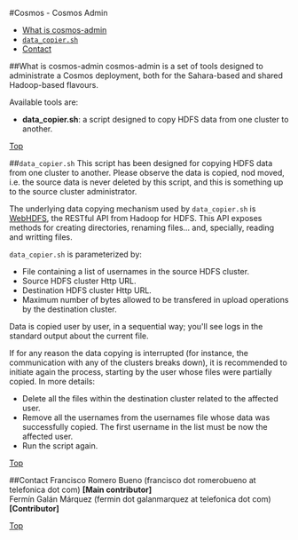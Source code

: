 #<a name="top"></a>Cosmos - Cosmos Admin

* [What is cosmos-admin](#whatis)
* [`data_copier.sh`](#datacopier)
* [Contact](#contact)

##<a name="whatis"></a>What is cosmos-admin
cosmos-admin is a set of tools designed to administrate a Cosmos deployment, both for the Sahara-based and shared Hadoop-based flavours.

Available tools are:

* **data_copier.sh**: a script designed to copy HDFS data from one cluster to another.

[Top](#top)

##<a name="datacopier"></a>`data_copier.sh`
This script has been designed for copying HDFS data from one cluster to another. Please observe the data is copied, nod moved, i.e. the source data is never deleted by this script, and this is something up to the source cluster administrator.

The underlying data copying mechanism used by `data_copier.sh` is [WebHDFS](http://hadoop.apache.org/docs/current/hadoop-project-dist/hadoop-hdfs/WebHDFS.html), the RESTful API from Hadoop for HDFS. This API exposes methods for creating directories, renaming files... and, specially, reading and writting files.

`data_copier.sh` is parameterized by:

* File containing a list of usernames in the source HDFS cluster.
* Source HDFS cluster Http URL.
* Destination HDFS cluster Http URL.
* Maximum number of bytes allowed to be transfered in upload operations by the destination cluster.

Data is copied user by user, in a sequential way; you'll see logs in the standard output about the current file.

If for any reason the data copying is interrupted (for instance, the communication with any of the clusters breaks down), it is recommended to initiate again the process, starting by the user whose files were partially copied. In more details:

* Delete all the files within the destination cluster related to the affected user.
* Remove all the usernames from the usernames file whose data was successfully copied. The first username in the list must be now the affected user.
* Run the script again.

[Top](#top)

##Contact
Francisco Romero Bueno (francisco dot romerobueno at telefonica dot com) **[Main contributor]**
<br>
Fermín Galán Márquez (fermin dot galanmarquez at telefonica dot com) **[Contributor]**

[Top](#top)
